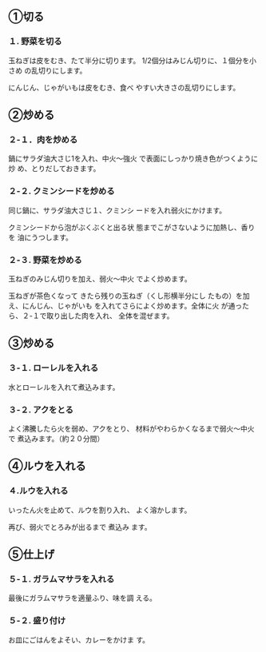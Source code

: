 ## ①切る
### １. 野菜を切る
玉ねぎは皮をむき、たて半分に切ります。
1/2個分はみじん切りに、１個分を小さめ
の乱切りにします。

にんじん、じゃがいもは皮をむき、食べ
やすい大きさの乱切りにします。


## ②炒める
### ２-１．肉を炒める
鍋にサラダ油大さじ1を入れ、中火～強火
で表面にしっかり焼き色がつくように炒
め、とりだしておきます。

### ２-２. クミンシードを炒める
同じ鍋に、サラダ油大さじ１、クミンシ
ードを入れ弱火にかけます。

クミンシードから泡がぶくぶくと出る状
態までこがさないように加熱し、香りを
油にうつします。

### ２-３. 野菜を炒める
玉ねぎのみじん切りを加え、弱火～中火
でよく炒めます。

玉ねぎが茶色くなって
きたら残りの玉ねぎ（くし形横半分にし
たもの）を加え、にんじん、じゃがいも
を入れてさらによく炒めます。全体に火
が通ったら、２-１で取り出した肉を入れ、
全体を混ぜます。


## ③炒める
### ３-１. ローレルを入れる
水とローレルを入れて煮込みます。

### ３-２. アクをとる
よく沸騰したら火を弱め、アクをとり、
材料がやわらかくなるまで弱火～中火で
煮込みます。（約２０分間）


## ④ルウを入れる
### ４.ルウを入れる
いったん火を止めて、ルウを割り入れ、
よく溶かします。

再び、弱火でとろみが出るまで 煮込み
ます。


## ⑤仕上げ
### ５-１. ガラムマサラを入れる
最後にガラムマサラを適量ふり、味を調
える。

### ５-２. 盛り付け
お皿にごはんをよそい、カレーをかけま
す。